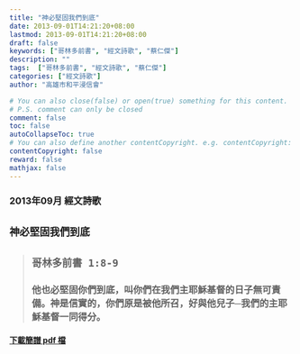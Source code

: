 ```yaml
---
title: "神必堅固我們到底"
date: 2013-09-01T14:21:20+08:00
lastmod: 2013-09-01T14:21:20+08:00
draft: false
keywords: ["哥林多前書", "經文詩歌", "蔡仁傑"]
description: ""
tags:  ["哥林多前書", "經文詩歌", "蔡仁傑"]
categories: ["經文詩歌"]
author: "高雄市和平浸信會"

# You can also close(false) or open(true) something for this content.
# P.S. comment can only be closed
comment: false
toc: false
autoCollapseToc: true
# You can also define another contentCopyright. e.g. contentCopyright: "This is another copyright."
contentCopyright: false
reward: false
mathjax: false
---
```


### 2013年09月 經文詩歌

## `神必堅固我們到底`

> ## `哥林多前書 1:8-9`
> 
> ### 他也必堅固你們到底，叫你們在我們主耶穌基督的日子無可責備。神是信實的，你們原是被他所召，好與他兒子─我們的主耶穌基督一同得分。

#### [下載簡譜 pdf 檔](/pdf-h/h201309.pdf "神必堅固我們到底")
